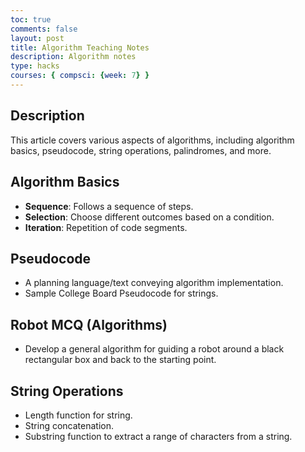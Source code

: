 ```yaml
---
toc: true
comments: false
layout: post
title: Algorithm Teaching Notes
description: Algorithm notes
type: hacks
courses: { compsci: {week: 7} }
---
```


## Description

This article covers various aspects of algorithms, including algorithm basics, pseudocode, string operations, palindromes, and more.

## Algorithm Basics

- **Sequence**: Follows a sequence of steps.
- **Selection**: Choose different outcomes based on a condition.
- **Iteration**: Repetition of code segments.

## Pseudocode

- A planning language/text conveying algorithm implementation.
- Sample College Board Pseudocode for strings.

## Robot MCQ (Algorithms)

- Develop a general algorithm for guiding a robot around a black rectangular box and back to the starting point.

## String Operations

- Length function for string.
- String concatenation.
- Substring function to extract a range of characters from a string.




